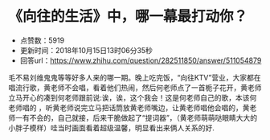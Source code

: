 # 《向往的生活》中，哪一幕最打动你？
- 点赞数：5919
- 更新时间：2018年10月15日13时06分35秒
- 回答url：https://www.zhihu.com/question/282511850/answer/511054879
<body>
 <p data-pid="1N40ejm_">毛不易刘维鬼鬼等等好多人来的哪一期。晚上吃完饭，“向往KTV”营业，大家都在唱流行歌，黄老师不会唱，看着他们热闹，然后何老师点了一首栀子花开，黄老师立马开心的凑到何老师跟前说:诶，诶，这个我会！这是何老师自己的歌，本该何老师唱的 ，听黄老师说完立马把话筒放黄老师嘴边，让黄老师唱他会唱的，黄老师一有不会的，自己就接，后来干脆做起了“提词器”，（黄老师萌萌哒眼睛大大的小胖子模样）哇当时画面看着超级温馨，明显看出来俩人关系的好.</p>
</body>